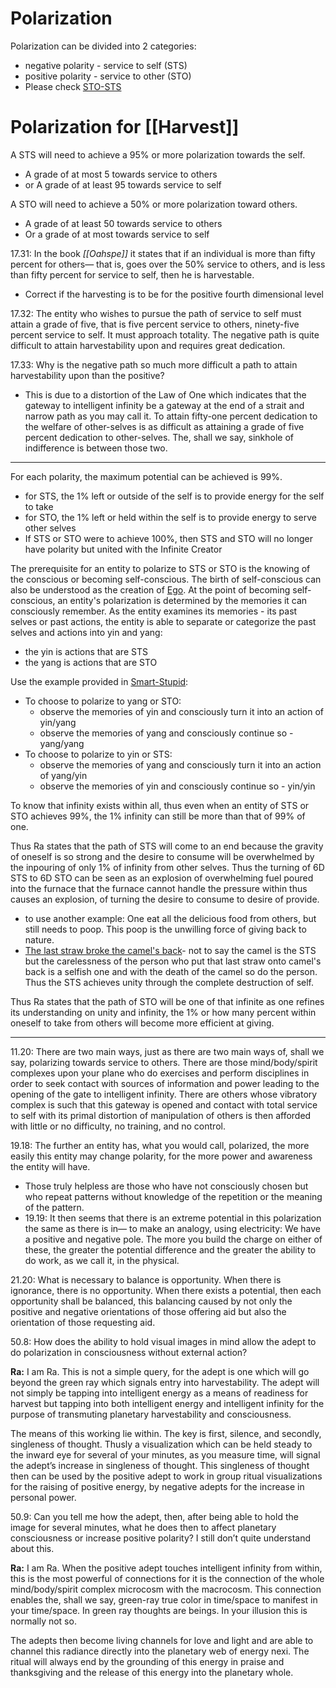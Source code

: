 # Polarization
Polarization can be divided into 2 categories:
- negative polarity - service to self (STS)
- positive polarity - service to other (STO)
- Please check [STO-STS](STO-STS.md)
# Polarization for [[Harvest]]
A STS will need to achieve a 95% or more polarization towards the self.
- A grade of at most 5 towards service to others
- or A grade of at least 95 towards service to self

A STO will need to achieve a 50% or more polarization toward others.
- A grade of at least 50 towards service to others
- Or a grade of at most towards service to self

17.31: In the book *[[Oahspe]]* it states that if an individual is more than fifty percent for others— that is, goes over the 50% service to others, and is less than fifty percent for service to self, then he is harvestable.
- Correct if the harvesting is to be for the positive fourth dimensional level

17.32: The entity who wishes to pursue the path of service to self must attain a grade of five, that is five percent service to others, ninety-five percent service to self. It must approach totality. The negative path is quite difficult to attain harvestability upon and requires great dedication.

17.33: Why is the negative path so much more difficult a path to attain harvestability upon than the positive?
- This is due to a distortion of the Law of One which indicates that the gateway to intelligent infinity be a gateway at the end of a strait and narrow path as you may call it. To attain fifty-one percent dedication to the welfare of other-selves is as difficult as attaining a grade of five percent dedication to other-selves. The, shall we say, sinkhole of indifference is between those two.

---

For each polarity, the maximum potential can be achieved is 99%.
- for STS, the 1% left or outside of the self is to provide energy for the self to take
- for STO, the 1% left or held within the self is to provide energy to serve other selves
- If STS or STO were to achieve 100%, then STS and STO will no longer have polarity but united with the Infinite Creator

The prerequisite for an entity to polarize to STS or STO is the knowing of the conscious or becoming self-conscious. The birth of self-conscious can also be understood as the creation of [Ego](Ego.md).
At the point of becoming self-conscious, an entity's polarization is determined by the memories it can consciously remember.
As the entity examines its memories - its past selves or past actions, the entity is able to separate or categorize the past selves and actions into yin and yang:
- the yin is actions that are STS
- the yang is actions that are STO

Use the example provided in [Smart-Stupid](Smart-Stupid.md):
- To choose to polarize to yang or STO:
	- observe the memories of yin and consciously turn it into an action of yin/yang
	- observe the memories of yang and consciously continue so - yang/yang
- To choose to polarize to yin or STS:
	- observe the memories of yang and consciously turn it into an action of yang/yin
	- observe the memories of yin and consciously continue so - yin/yin

To know that infinity exists within all, thus even when an entity of STS or STO achieves 99%, the 1% infinity can still be more than that of 99% of one.

Thus Ra states that the path of STS will come to an end because the gravity of oneself is so strong and the desire to consume will be overwhelmed by the inpouring of only 1% of infinity from other selves. Thus the turning of 6D STS to 6D STO can be seen as an explosion of overwhelming fuel poured into the furnace that the furnace cannot handle the pressure within thus causes an explosion, of turning the desire to consume to desire of provide.
- to use another example: One eat all the delicious food from others, but still needs to poop. This poop is the unwilling force of giving back to nature. 
- [The last straw broke the camel's back](The%20last%20straw%20broke%20the%20camel's%20back)- not to say the camel is the STS but the carelessness of the person who put that last straw onto camel's back is a selfish one and with the death of the camel so do the person. Thus the STS achieves unity through the complete destruction of self.

Thus Ra states that the path of STO will be one of that infinite as one refines its understanding on unity and infinity, the 1% or how many percent within oneself to take from others will become more efficient at giving. 

---

11.20: There are two main ways, just as there are two main ways of, shall we say, polarizing towards service to others. There are those mind/body/spirit complexes upon your plane who do exercises and perform disciplines in order to seek contact with sources of information and power leading to the opening of the gate to intelligent infinity. There are others whose vibratory complex is such that this gateway is opened and contact with total service to self with its primal distortion of manipulation of others is then afforded with little or no difficulty, no training, and no control.

19.18: The further an entity has, what you would call, polarized, the more easily this entity may change polarity, for the more power and awareness the entity will have.  
- Those truly helpless are those who have not consciously chosen but who repeat patterns without knowledge of the repetition or the meaning of the pattern.
- 19.19: It then seems that there is an extreme potential in this polarization the same as there is in— to make an analogy, using electricity: We have a positive and negative pole. The more you build the charge on either of these, the greater the potential difference and the greater the ability to do work, as we call it, in the physical.

21.20: What is necessary to balance is opportunity. When there is ignorance, there is no opportunity. When there exists a potential, then each opportunity shall be balanced, this balancing caused by not only the positive and negative orientations of those offering aid but also the orientation of those requesting aid.

50.8: How does the ability to hold visual images in mind allow the adept to do polarization in consciousness without external action?

**Ra:** I am Ra. This is not a simple query, for the adept is one which will go beyond the green ray which signals entry into harvestability. The adept will not simply be tapping into intelligent energy as a means of readiness for harvest but tapping into both intelligent energy and intelligent infinity for the purpose of transmuting planetary harvestability and consciousness.  
  
The means of this working lie within. The key is first, silence, and secondly, singleness of thought. Thusly a visualization which can be held steady to the inward eye for several of your minutes, as you measure time, will signal the adept’s increase in singleness of thought. This singleness of thought then can be used by the positive adept to work in group ritual visualizations for the raising of positive energy, by negative adepts for the increase in personal power.

50.9: Can you tell me how the adept, then, after being able to hold the image for several minutes, what he does then to affect planetary consciousness or increase positive polarity? I still don’t quite understand about this.

**Ra:** I am Ra. When the positive adept touches intelligent infinity from within, this is the most powerful of connections for it is the connection of the whole mind/body/spirit complex microcosm with the macrocosm. This connection enables the, shall we say, green-ray true color in time/space to manifest in your time/space. In green ray thoughts are beings. In your illusion this is normally not so.  
  
The adepts then become living channels for love and light and are able to channel this radiance directly into the planetary web of energy nexi. The ritual will always end by the grounding of this energy in praise and thanksgiving and the release of this energy into the planetary whole.